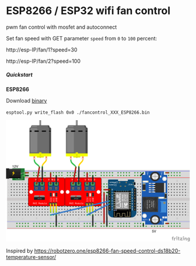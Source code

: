 # ESP8266 / ESP32 wifi fan control

pwm fan control with mosfet and autoconnect

Set fan speed with GET parameter `speed` from `0` to `100` percent:

http://esp-IP/fan/1?speed=30

http://esp-IP/fan/2?speed=100

##### Quickstart

**ESP8266**

Download [binary](https://github.com/tsgoff/esp-fan-pwm-control/releases/)

`esptool.py write_flash 0x0 ./fancontrol_XXX_ESP8266.bin`


![fancontrol](fancontrol.png)


Inspired by https://robotzero.one/esp8266-fan-speed-control-ds18b20-temperature-sensor/
